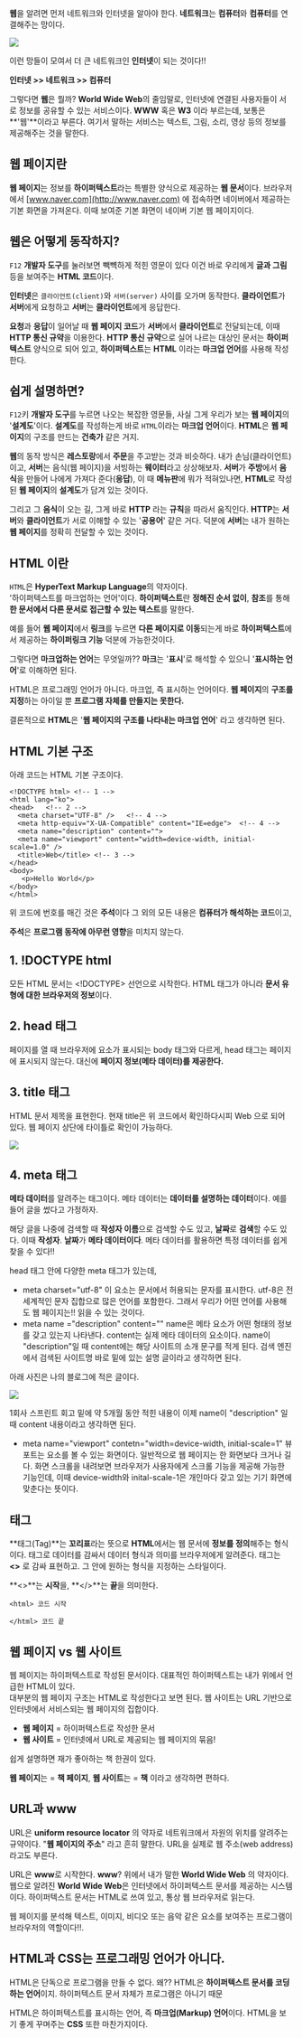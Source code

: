 
**웹**을 알려면 먼저 네트워크와 인터넷을 알아야 한다. **네트워크**는 **컴퓨터**와 **컴퓨터**를 연결해주는 망이다.

<img src="web.png">

이런 망들이 모여서 더 큰 네트워크인 **인터넷**이 되는 것이다!!

**인터넷 >> 네트워크 >> 컴퓨터**

그렇다면 **웹**은 뭘까? **World Wide Web**의 줄임말로, 인터넷에 연결된 사용자들이 서로 정보를 공유할 수 있는 서비스이다. **WWW** 혹은 **W3** 이라 부르는데, 보통은 **'웹'**이라고 부른다. 여기서 말하는 서비스는 텍스트, 그림, 소리, 영상 등의 정보를 제공해주는 것을 말한다.

## 웹 페이지란

**웹 페이지**는 정보를 **하이퍼텍스트**라는 특별한 양식으로 제공하는 **웹 문서**이다. 브라우저에서 [www.naver.com](http://www.naver.com) 에 접속하면 네이버에서 제공하는 기본 화면을 가져온다. 이때 보여준 기본 화면이 네이버 기본 웹 페이지이다.

## 웹은 어떻게 동작하지?

`F12` **개발자 도구**를 눌러보면 빽뺵하게 적힌 영문이 있다 이건 바로 우리에게 **글과 그림** 등을 보여주는 **HTML 코드**이다.

**인터넷**은 `클라이언트(client)`와 `서버(server)` 사이를 오가며 동작한다. **클라이언트**가 **서버**에게 요청하고 **서버**는 **클라이언트**에게 응답한다.

**요청**과 **응답**이 일어날 때 **웹 페이지 코드**가 **서버**에서 **클라이언트**로 전달되는데, 이때 **HTTP 통신 규약**을 이용한다. **HTTP 통신 규약**으로 실어 나르는 대상인 문서는 **하이퍼텍스트** 양식으로 되어 있고, **하이퍼텍스트**는 **HTML** 이라는 **마크업 언어**를 사용해 작성한다.

## 쉽게 설명하면?

`F12`키 **개발자 도구**를 누르면 나오는 복잡한 영문들, 사실 그게 우리가 보는 **웹 페이지**의 '**설계도**'이다. **설계도**를 작성하는게 바로 `HTML`이라는 **마크업 언어**이다. **HTML**은 **웹 페이지**의 구조를 만드는 **건축가** 같은 거지.

**웹**의 동작 방식은 **레스토랑**에서 **주문**을 주고받는 것과 비슷하다. 내가 손님(클라이언트)이고, **서버**는 음식(웹 페이지)을 서빙하는 **웨이터**라고 상상해보자. **서버**가 **주방**에서 **음식**을 만들어 나에게 가져다 준다(**응답**), 이 때 **메뉴판**에 뭐가 적혀있나면, **HTML**로 작성된 **웹 페이지**의 **설계도**가 담겨 있는 것이다.

그리고 그 **음식**이 오는 길, 그게 바로 **HTTP** 라는 **규칙**을 따라서 움직인다. **HTTP**는 **서버**와 **클라이언트**가 서로 이해할 수 있는 '**공용어**' 같은 거다. 덕분에 **서버**는 내가 원하는 **웹 페이지**를 정확히 전달할 수 있는 것이다.

## HTML 이란

`HTML`은 **HyperText Markup Language**의 약자이다.  
'하이퍼텍스트를 마크업하는 언어'이다. **하이퍼텍스트**란 **정해진 순서 없이**, **참조**를 통해 **한 문서에서 다른 문서로 접근할 수 있는 텍스트**를 말한다.

예를 들어 **웹 페이지**에서 **링크**를 누르면 **다른 페이지로 이동**되는게 바로 **하이퍼텍스트**에서 제공하는 **하이퍼링크 기능** 덕분에 가능한것이다.

그렇다면 **마크업하는 언어**는 무엇일까?? **마크**는 '**표시**'로 해석할 수 있으니 '**표시하는 언어**'로 이해하면 된다.

HTML은 프로그래밍 언어가 아니다. 마크업, 즉 표시하는 언어이다. **웹 페이지**의 **구조를 지정**하는 아이일 뿐 **프로그램 자체를 만들지는 못한다.**

결론적으로 **HTML**은 '**웹 페이지의 구조를 나타내는 마크업 언어**' 라고 생각하면 된다.

## HTML 기본 구조

아래 코드는 HTML 기본 구조이다.

```
<!DOCTYPE html> <!-- 1 -->
<html lang="ko">
<head>   <!-- 2 -->
  <meta charset="UTF-8" />   <!-- 4 -->
  <meta http-equiv="X-UA-Compatible" content="IE=edge">  <!-- 4 -->
  <meta name="description" content="">
  <meta name="viewport" content="width=device-width, initial-scale=1.0" />
  <title>Web</title> <!-- 3 -->
</head>
<body>
   <p>Hello World</p>
</body>
</html>
```

위 코드에 번호를 매긴 것은 **주석**이다 그 외의 모든 내용은 **컴퓨터가 해석하는 코드**이고,

**주석**은 **프로그램 동작에 아무런 영향**을 미치지 않는다.

## 1\. !DOCTYPE html

모든 HTML 문서는 <!DOCTYPE> 선언으로 시작한다. HTML 태그가 아니라 **문서 유형에 대한 브라우저의 정보**이다.

## 2\. head 태그

페이지를 열 때 브라우저에 요소가 표시되는 body 태그와 다르게, head 태그는 페이지에 표시되지 않는다. 대신에 **페이지 정보(메타 데이터)를 제공한다.**

## 3\. title 태그

HTML 문서 제목을 표현한다. 현재 title은 위 코드에서 확인하다시피 Web 으로 되어 있다. 웹 페이지 상단에 타이틀로 확인이 가능하다.

<img src="web2.png">

## 4\. meta 태그

**메타 데이터**를 알려주는 태그이다. 메타 데이터는 **데이터를 설명하는 데이터**이다. 예를 들어 글을 썼다고 가정하자.

해당 글을 나중에 검색할 때 **작성자 이름**으로 검색할 수도 있고, **날짜**로 **검색**할 수도 있다. 이때 **작성자**. **날짜**가 **메타 데이터이다**. 메타 데이터를 활용하면 특정 데이터를 쉽게 찾을 수 있다!!

head 태그 안에 다양한 meta 태그가 있는데,

-   meta charset="utf-8" 이 요소는 문서에서 허용되는 문자를 표시한다. utf-8은 전 세계적인 문자 집합으로 많은 언어를 포함한다. 그래서 우리가 어떤 언어를 사용해도 웹 페이지는!! 읽을 수 있는 것이다.
-   meta name ="description" content="" name은 메타 요소가 어떤 형태의 정보를 갖고 있는지 나타낸다. content는 실제 메타 데이터의 요소이다. name이 "description"일 때 content에는 해당 사이트의 소개 문구를 적게 된다. 검색 엔진에서 검색된 사이트명 바로 밑에 있는 설명 글이라고 생각하면 된다.

아래 사진은 나의 블로그에 적은 글이다.

<img src="web3.png">

1회사 스프린트 회고 밑에 약 5개월 동안 적힌 내용이 이제 name이 "description" 일 때 content 내용이라고 생각하면 된다.

-   meta name="viewport" contetn="width=device-width, initial-scale=1" 뷰포트는 요소를 볼 수 있는 화면이다. 일반적으로 웹 페이지는 한 화면보다 크거나 길다. 화면 스크롤을 내려보면 브라우저가 사용자에게 스크롤 기능을 제공해 가능한 기능인데, 이때 device-width와 inital-scale-1은 개인마다 갖고 있는 기기 화면에 맞춘다는 뜻이다.

## 태그

**태그(Tag)**는 **꼬리표**라는 뜻으로 **HTML**에서는 웹 문서에 **정보를 정의**해주는 형식이다. 태그로 데이터를 감싸서 데이터 형식과 의미를 브라우저에게 알려준다. 태그는 **<>** 로 감싸 표현하고. 그 안에 원하는 형식을 지정하는 스타일이다.

**<>**는 **시작**을, **</>**는 **끝**을 의미한다.

```
<html> 코드 시작

</html> 코드 끝
```

## 웹 페이지 vs 웹 사이트

웹 페이지는 하이퍼텍스트로 작성된 문서이다. 대표적인 하이퍼텍스트는 내가 위에서 언급한 HTML이 있다.  
대부분의 웹 페이지 구조는 HTML로 작성한다고 보면 된다. 웹 사이트는 URL 기반으로 인터넷에서 서비스되는 웹 페이지의 집합이다.

-   **웹 페이지** = 하이퍼텍스트로 작성한 문서
-   **웹 사이트** = 인터넷에서 URL로 제공되는 웹 페이지의 묶음!

쉽게 설명하면 재가 좋아하는 책 한권이 있다.

**웹 페이지**는 = **책 페이지**, **웹 사이트**는 = **책** 이라고 생각하면 편하다.

## URL과 www

URL은 **uniform resource locator** 의 약자로 네트워크에서 자원의 위치를 알려주는 규약이다. "**웹 페이지의 주소**" 라고 흔히 말한다. URL을 실제로 웹 주소(web address)라고도 부른다.

URL은 **www**로 시작한다. **www**? 위에서 내가 말한 **World Wide Web** 의 약자이다. 웹으로 알려진 **World Wide Web**은 인터넷에서 하이퍼텍스트 문서를 제공하는 시스템이다. 하이퍼텍스트 문서는 HTML로 쓰여 있고, 통상 웹 브라우저로 읽는다.

웹 페이지를 분석해 텍스트, 이미지, 비디오 또는 음악 같은 요소를 보여주는 프로그램이 브라우저의 역할이다!!.

## HTML과 CSS는 프로그래밍 언어가 아니다.

HTML은 단독으로 프로그램을 만들 수 없다. 왜?? HTML은 **하이퍼텍스트 문서를 코딩하는 언어**이지. 하이퍼텍스트 문서 자체가 프로그램은 아니기 때문

HTML은 하이퍼텍스트를 표시하는 언어, 즉 **마크업(Markup) 언어**이다. HTML을 보기 좋게 꾸며주는 **CSS** 또한 마찬가지이다.